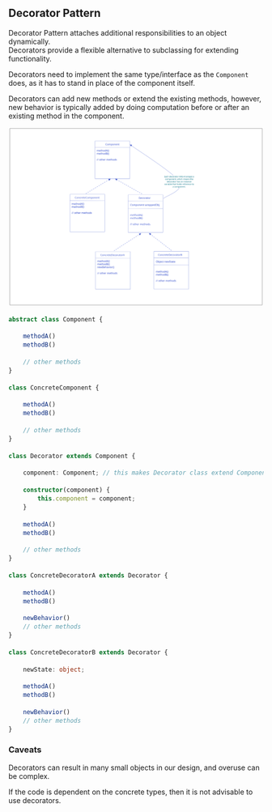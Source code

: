 
## Decorator Pattern

Decorator Pattern attaches additional responsibilities to an object dynamically.  
Decorators provide a flexible alternative to subclassing for extending functionality.  

Decorators need to implement the same type/interface as the `Component` does, as it has to stand in place of the component itself.  

Decorators can add new methods or extend the existing methods, however, new behavior is typically added by doing computation before or after an existing method in the component.  


![interface-diagram](interface-diagram.svg)


```ts
abstract class Component {

    methodA()
    methodB()

    // other methods
}

class ConcreteComponent {

    methodA()
    methodB()

    // other methods
}

class Decorator extends Component {

    component: Component; // this makes Decorator class extend Component

    constructor(component) {
        this.component = component;
    }

    methodA()
    methodB()

    // other methods
}

class ConcreteDecoratorA extends Decorator {

    methodA()
    methodB()

    newBehavior()
    // other methods
}

class ConcreteDecoratorB extends Decorator {

    newState: object;

    methodA()
    methodB()

    newBehavior()
    // other methods
}

```

### Caveats

Decorators can result in many small objects in our design, and overuse can be complex.

If the code is dependent on the concrete types, then it is not advisable to use decorators.  


<script src="https://utteranc.es/client.js"
  repo="umakantv/design-patterns"
  issue-term="pathname"
  label="Comment"
  theme="preferred-color-scheme"
  crossorigin="anonymous"
  async>
</script>